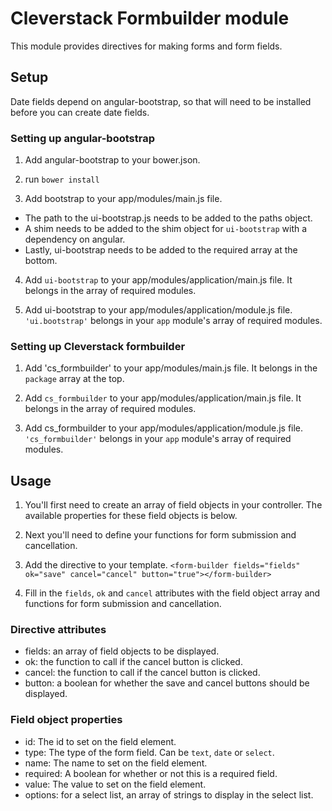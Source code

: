 # Cleverstack Formbuilder module
This module provides directives for making forms and form fields.
 
## Setup
Date fields depend on angular-bootstrap, so that will need to be installed before you can create date fields.
 
### Setting up angular-bootstrap
1. Add angular-bootstrap to your bower.json.
 
2. run `bower install`
 
3. Add bootstrap to your app/modules/main.js file.
 - The path to the ui-bootstrap.js needs to be added to the paths object.
 - A shim needs to be added to the shim object for `ui-bootstrap` with a dependency on angular.
 - Lastly, ui-bootstrap needs to be added to the required array at the bottom.
 
4. Add `ui-bootstrap` to your app/modules/application/main.js file.
It belongs in the array of required modules.
 
5. Add ui-bootstrap to your app/modules/application/module.js file.
 `'ui.bootstrap'` belongs in your `app` module's array of required modules.
 
### Setting up Cleverstack formbuilder
1. Add 'cs_formbuilder' to your app/modules/main.js file.
It belongs in the `package` array at the top.
 
2. Add `cs_formbuilder` to your app/modules/application/main.js file.
It belongs in the array of required modules.
 
3. Add cs_formbuilder to your app/modules/application/module.js file.
`'cs_formbuilder'` belongs in your `app` module's array of required modules.

## Usage
1. You'll first need to create an array of field objects in your controller. The available properties for these field objects is below.

2. Next you'll need to define your functions for form submission and cancellation.

3. Add the directive to your template.
`<form-builder fields="fields" ok="save" cancel="cancel" button="true"></form-builder>`

4. Fill in the `fields`, `ok` and `cancel` attributes with the field object array and functions for form submission and cancellation.

### Directive attributes
 - fields: an array of field objects to be displayed.
 - ok: the function to call if the cancel button is clicked.
 - cancel: the function to call if the cancel button is clicked.
 - button: a boolean for whether the save and cancel buttons should be displayed.

### Field object properties
 - id: The id to set on the field element.
 - type: The type of the form field. Can be `text`, `date` or `select`.
 - name: The name to set on the field element.
 - required: A boolean for whether or not this is a required field.
 - value: The value to set on the field element.
 - options: for a select list, an array of strings to display in the select list.
 
